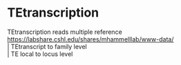 # TEtranscription
TEtranscription reads multiple 
reference https://labshare.cshl.edu/shares/mhammelllab/www-data/  
| TEtranscript to family level   
| TE local to locus level  

